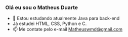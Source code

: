 ### Olá eu sou o Matheus Duarte
- 🌱 Estou estudando atualmente Java para back-end
- Já estudei HTML, CSS, Python e C.
- 📫 Me contate pelo e-mail Matheuswmd@gmail.com


